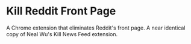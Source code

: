 # Kill Reddit Front Page
A Chrome extension that eliminates Reddit's front page. A near identical copy of Neal Wu's Kill News Feed extension.
